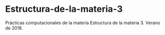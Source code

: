 # Estructura-de-la-materia-3
Prácticas computacionales de la materia Estructura de la materia 3. Verano de 2018.
